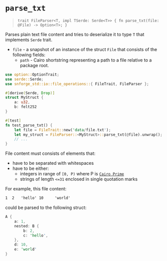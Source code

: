 # `parse_txt`


> `trait FileParser<T, impl TSerde: Serde<T>> {
>fn parse_txt(file: @File) -> Option<T>;
> }`


Parses plain text file content and tries to deserialize it to type `T` that implements `Serde` trait.

- `file` - a snapshot of an instance of the struct `File` that consists of the following fields:
  - `path` - Cairo shortstring representing a path to a file relative to a package root.

```rust
use option::OptionTrait;
use serde::Serde;
use snforge_std::io::file_operations::{ FileTrait, FileParser };

#[derive(Serde, Drop)]
struct MyStruct {
    a: u32,
    b: felt252
}

#[test]
fn test_parse_txt() {
    let file = FileTrait::new('data/file.txt');
    let my_struct = FileParser::<MyStruct>::parse_txt(@file).unwrap();
    // ...
}
```

File content must consists of elements that:
- have to be separated with whitespaces
- have to be either:
  - integers in range of `[0, P)` where P is [`Cairo Prime`](https://book.cairo-lang.org/ch02-02-data-types.html?highlight=prime#felt-type)
  - strings of length `<=31` enclosed in single quotation marks

For example, this file content:
```txt
1  2   'hello' 10     'world'
```
could be parsed to the following struct:
```rust
A {
    a: 1, 
    nested: B {
        b: 2,
        c: 'hello',
    }, 
    d: 10,
    e: 'world'
}
```
